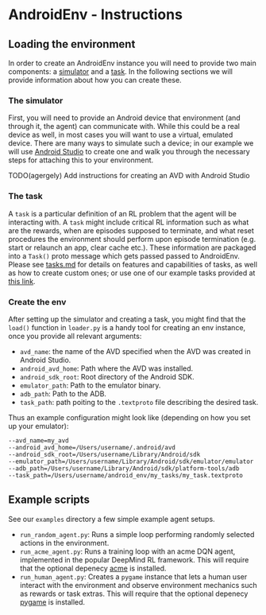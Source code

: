 # AndroidEnv - Instructions

<!-- copybara:strip_begin -->

<!--*
# Document freshness: For more information, see go/fresh-source.
freshness: { owner: 'agergely' reviewed: '2021-02-19' }
*-->

<!-- copybara:strip_end -->

## Loading the environment

In order to create an AndroidEnv instance you will need to provide two main
components: a [simulator](#the-simulator) and a [task](#the-task). In the
following sections we will provide information about how you can create these.

### The simulator

First, you will need to provide an Android device that environment (and through
it, the agent) can communicate with. While this could be a real device as well,
in most cases you will want to use a virtual, emulated device. There are many
ways to simulate such a device; in our example we will use
[Android Studio](https://developer.android.com/studio) to create one and walk
you through the necessary steps for attaching this to your environment.

TODO(agergely) Add instructions for creating an AVD with Android Studio

### The task

A `task` is a particular definition of an RL problem that the agent will be
interacting with. A `task` might include critical RL information such as what
are the rewards, when are episodes supposed to terminate, and what reset
procedures the environment should perform upon episode termination (e.g. start
or relaunch an app, clear cache etc.). These information are packaged into a
`Task()` proto message which gets passed passed to AndroidEnv. Please see
[tasks.md](tasks.md) for details on features and capabilities of tasks, as well
as how to create custom ones; or use one of our example tasks provided at
[this link](https://pantheon.corp.google.com/storage/browser/android_env-tasks).

### Create the env

After setting up the simulator and creating a task, you might find that the
`load()` function in `loader.py` is a handy tool for creating an env instance,
once you provide all relevant arguments:

*   `avd_name`: the name of the AVD specified when the AVD was created in
    Android Studio.
*   `android_avd_home`: Path where the AVD was installed.
*   `android_sdk_root`: Root directory of the Android SDK.
*   `emulator_path`: Path to the emulator binary.
*   `adb_path`: Path to the ADB.
*   `task_path`: path poiting to the `.textproto` file describing the desired
    task.

Thus an example configuration might look like (depending on how you set up your
emulator):

```
--avd_name=my_avd
--android_avd_home=/Users/username/.android/avd
--android_sdk_root=/Users/username/Library/Android/sdk
--emulator_path=/Users/username/Library/Android/sdk/emulator/emulator
--adb_path=/Users/username/Library/Android/sdk/platform-tools/adb
--task_path=/Users/username/android_env/my_tasks/my_task.textproto
```

## Example scripts

See our `examples` directory a few simple example agent setups.

*   `run_random_agent.py`: Runs a simple loop performing randomly selected
    actions in the environment.
*   `run_acme_agent.py`: Runs a training loop with an acme DQN agent,
    implemented in the popular DeepMind RL framework. This will require that the
    optional depenecy [acme](https://github.com/deepmind/acme) is installed.
*   `run_human_agent.py`: Creates a `pygame` instance that lets a human user
    interact with the environment and observe environment mechanics such as
    rewards or task extras. This will require that the optional depenecy
    [pygame](https://www.pygame.org/wiki/GettingStarted) is installed.
